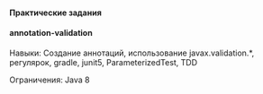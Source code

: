 #### Практические задания

#### annotation-validation

Навыки: Создание аннотаций, использование javax.validation.*, регулярок, gradle, junit5, ParameterizedTest, TDD

Ограничения: Java 8

